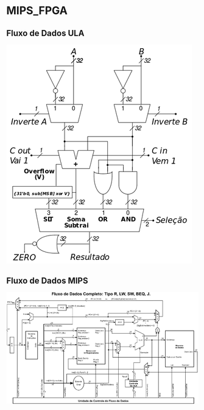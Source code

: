 # MIPS_FPGA

## Fluxo de Dados ULA
![alt text](https://github.com/marcelogdeandrade/MIPS_FPGA/blob/master/fluxo_dados_ula.png)

## Fluxo de Dados MIPS
![alt text](https://github.com/marcelogdeandrade/MIPS_FPGA/blob/master/fluxo_dados_mips.png)
